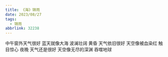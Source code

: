 ```yaml
---
title: 《海》锦雨
date: 2023/08/27
tags:
  - 锦雨
abbrlink: 32238
---
```

中午窗外天气很好
蓝天就像大海
波澜壮阔
黄昏 天气依旧很好
天空像被血染红
触目惊心
夜晚 天气还是很好
天空像无尽的深渊
吞噬地球
